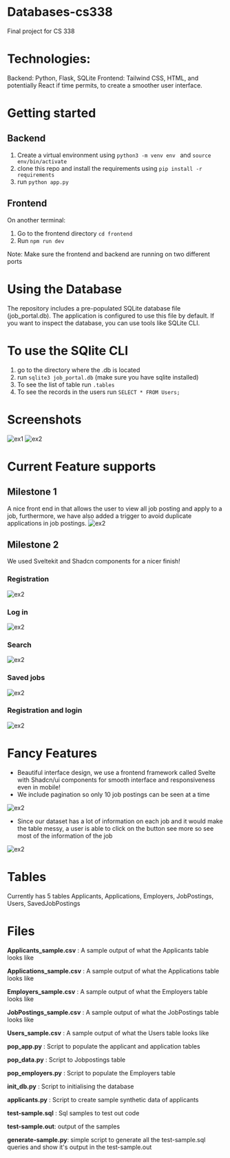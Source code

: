# Databases-cs338
Final project for CS 338 


# Technologies:
Backend: Python, Flask, SQLite
Frontend: Tailwind CSS, HTML, and potentially React if time permits, to create a smoother user interface.


# Getting started 
## Backend

1. Create  a virtual environment using ```python3 -m venv env ``` and ```source env/bin/activate```
2. clone this repo and install the requirements using ```pip install -r requirements```
3. run ```python app.py```

## Frontend 

On another terminal:
1. Go to the frontend directory  ```cd frontend```
2. Run ```npm run dev```

Note: Make sure the frontend and backend are running on two different ports


# Using the Database
The repository includes a pre-populated SQLite database file (job_portal.db). The application is configured to use this file by default. If you want to inspect the database, you can use tools like SQLite CLI. 

# To use the SQlite CLI

1. go to the directory where the .db is located 
2. run ```sqlite3 job_portal.db``` (make sure you have sqlite installed)
3. To see the list of table run ```.tables```
4. To see the records in the users run ```SELECT * FROM Users;```

# Screenshots

![ex1](images/ex1.png)
![ex2](images/ex2.png)


# Current Feature supports 

## Milestone 1 
A nice front end in that allows the user to view all job posting and apply to a job, furthermore, we have also added a trigger to avoid duplicate applications in job postings. 
![ex2](images/ex3.png)


## Milestone 2 
We used Sveltekit and Shadcn components for a nicer finish!

### Registration  
![ex2](images/ScreenRecording2024-07-08at10.07.50PM-ezgif.com-video-to-gif-converter.gif)

### Log in  
![ex2](images/ScreenRecording2024-07-08at10.24.51PM-ezgif.com-video-to-gif-converter.gif)

### Search
![ex2](images/images/ScreenRecording2024-07-08at9.41.57PM-ezgif.com-video-to-gif-converter.gif)

### Saved jobs
![ex2](images/images/ScreenRecording2024-07-08at9.41.57PM-ezgif.com-video-to-gif-converter.gif)

### Registration and login 
![ex2](images/images/ScreenRecording2024-07-08at9.41.57PM-ezgif.com-video-to-gif-converter.gif)


# Fancy Features 


- Beautiful interface design, we use a frontend framework called Svelte with Shadcn/ui components for smooth interface and responsiveness even in mobile! 
- We include pagination so only 10 job postings can be seen at a time 

![ex2](images/ScreenRecording2024-07-08at10.57.36PM-ezgif.com-video-to-gif-converter.gif)

- Since our dataset has a lot of information on each job and it would make the table messy, a user is able to click on the button see more so see most of the information of the job

![ex2](images/ScreenRecording2024-07-08at11.01.40PM-ezgif.com-video-to-gif-converter.gif)







# Tables 
Currently has 5 tables Applicants, Applications, Employers, JobPostings,  Users, SavedJobPostings    

# Files 

**Applicants_sample.csv** : A sample output of what the Applicants table looks like

**Applications_sample.csv** : A sample output of what the Applications table looks like

**Employers_sample.csv** : A sample output of what the Employers table looks like

**JobPostings_sample.csv** : A sample output of what the JobPostings table looks like

**Users_sample.csv** : A sample output of what the Users table looks like

**pop_app.py** : Script to populate the applicant and application tables

**pop_data.py** : Script to Jobpostings table

**pop_employers.py** : Script to populate the Employers table

**init_db.py** : Script to initialising the database 

**applicants.py** : Script to create sample synthetic data of applicants

**test-sample.sql** : Sql samples to test out code 

**test-sample.out**: output of the samples 

**generate-sample.py**: simple script to generate all the test-sample.sql queries and show it's output in the test-sample.out






